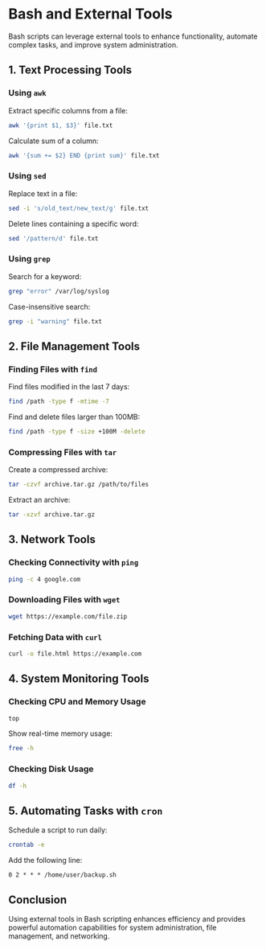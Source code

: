 # Bash and External Tools

Bash scripts can leverage external tools to enhance functionality, automate complex tasks, and improve system administration.

## 1. Text Processing Tools

### Using `awk`

Extract specific columns from a file:

```bash
awk '{print $1, $3}' file.txt
```

Calculate sum of a column:

```bash
awk '{sum += $2} END {print sum}' file.txt
```

### Using `sed`

Replace text in a file:

```bash
sed -i 's/old_text/new_text/g' file.txt
```

Delete lines containing a specific word:

```bash
sed '/pattern/d' file.txt
```

### Using `grep`

Search for a keyword:

```bash
grep "error" /var/log/syslog
```

Case-insensitive search:

```bash
grep -i "warning" file.txt
```

## 2. File Management Tools

### Finding Files with `find`

Find files modified in the last 7 days:

```bash
find /path -type f -mtime -7
```

Find and delete files larger than 100MB:

```bash
find /path -type f -size +100M -delete
```

### Compressing Files with `tar`

Create a compressed archive:

```bash
tar -czvf archive.tar.gz /path/to/files
```

Extract an archive:

```bash
tar -xzvf archive.tar.gz
```

## 3. Network Tools

### Checking Connectivity with `ping`

```bash
ping -c 4 google.com
```

### Downloading Files with `wget`

```bash
wget https://example.com/file.zip
```

### Fetching Data with `curl`

```bash
curl -o file.html https://example.com
```

## 4. System Monitoring Tools

### Checking CPU and Memory Usage

```bash
top
```

Show real-time memory usage:

```bash
free -h
```

### Checking Disk Usage

```bash
df -h
```

## 5. Automating Tasks with `cron`

Schedule a script to run daily:

```bash
crontab -e
```

Add the following line:

```
0 2 * * * /home/user/backup.sh
```

## Conclusion

Using external tools in Bash scripting enhances efficiency and provides powerful automation capabilities for system administration, file management, and networking.
